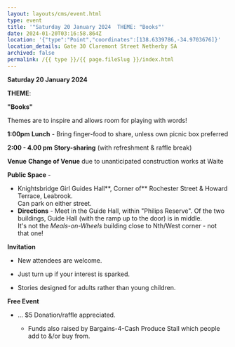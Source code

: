 ```yaml
---
layout: layouts/cms/event.html
type: event
title: '"Saturday 20 January 2024  THEME: "Books"'
date: 2024-01-20T03:16:58.864Z
location: '{"type":"Point","coordinates":[138.6339786,-34.9703676]}'
location_details: Gate 30 Claremont Street Netherby SA
archived: false
permalink: /{{ type }}/{{ page.fileSlug }}/index.html
---
```

**Saturday 20 January 2024**

**THEME**:

**"Books"**

Themes are to inspire and allows room for playing with words!   

**1:00pm**  **Lunch** - Bring finger-food to share, unless own picnic box preferred

**2:00 - 4.00 pm**    **Story-sharing** (with refreshment & raffle break) 

**Venue**  **Change of Venue** due to unanticipated construction works at Waite 

**Public Space** - 

* Knightsbridge Girl Guides Hall**, Corner of** Rochester Street & Howard Terrace, Leabrook.\
  Can park on either street. 
* **Directions**  - Meet  in the  Guide Hall, within "Philips Reserve". Of the two buildings, Guide Hall (with the ramp up to the door) is in middle.\
    It's not the *Meals-on-Wheels* building close to Nth/West corner - not that one!

**Invitation**  
*   New attendees are welcome. 

  * Just turn up if your interest is sparked.
* Stories designed for adults rather than young children. 

**Free Event**   

* ... $5 Donation/raffle appreciated.

  * Funds also raised by Bargains-4-Cash Produce Stall which people add to &/or buy from.